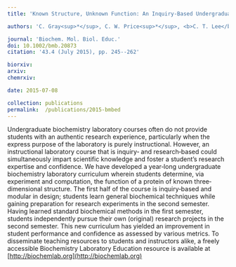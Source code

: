 ```yaml
---
title: 'Known Structure, Unknown Function: An Inquiry-Based Undergraduate Biochemistry Laboratory Course'

authors: 'C. Gray<sup>*</sup>, C. W. Price<sup>*</sup>, <b>C. T. Lee</b>, A. H. Dewald, M. A. Cline, C. E. McAnany, L. Columbus<sup>$</sup>, and C. Mura<sup>$</sup>'

journal: 'Biochem. Mol. Biol. Educ.'
doi: 10.1002/bmb.20873
citation: '43.4 (July 2015), pp. 245--262'

biorxiv: 
arxiv: 
chemrxiv: 

date: 2015-07-08

collection: publications
permalink:  /publications/2015-bmbed
---
```


Undergraduate biochemistry laboratory courses often do not provide students with an authentic research experience, particularly when the express purpose of the laboratory is purely instructional. However, an instructional laboratory course that is inquiry‐ and research‐based could simultaneously impart scientific knowledge and foster a student’s research expertise and confidence. We have developed a year‐long undergraduate biochemistry laboratory curriculum wherein students determine, via experiment and computation, the function of a protein of known three‐dimensional structure. The first half of the course is inquiry‐based and modular in design; students learn general biochemical techniques while gaining preparation for research experiments in the second semester. Having learned standard biochemical methods in the first semester, students independently pursue their own (original) research projects in the second semester. This new curriculum has yielded an improvement in student performance and confidence as assessed by various metrics. To disseminate teaching resources to students and instructors alike, a freely accessible Biochemistry Laboratory Education resource is available at [http://biochemlab.org](http://biochemlab.org)
